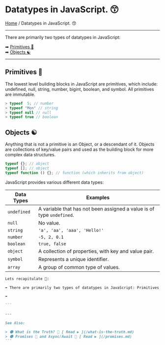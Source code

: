 # Datatypes in JavaScript. 😙

[Home](../README.md) / Datatypes in JavaScript. 😙

---

There are primarily two types of datatypes in JavaScript:

➡ [Primitives 💫](#primitives-)  
➡ [Objects ☯](#objects-)

---

## Primitives 💫

The lowest level building blocks in JavaScript are primitives, which include: undefined, null, string, number, bigint, boolean, and symbol. All primitives are immutable.

```js
> typeof  5; // number
> typeof "Mon" // string
> typeof null // null
> typeof true // boolean
```

## Objects ☯

Anything that is not a primitive is an Object, or a descendant of it. Objects are collections of key/value pairs and used as the building block for more complex data structures.

```js
typeof {}; // object
typeof []; // object
typeof function () {}; // function (which inherits from object)
```

JavaScript provides various different data types:

| Data Types  | Examples                                                              |
| ----------- | --------------------------------------------------------------------- |
| `undefined` | A variable that has not been assigned a value is of type `undefined`. |
| `null`      | No value.                                                             |
| `string`    | `'a', 'aa', 'aaa', 'Hello!'`                                          |
| `number`    | `-5, 2, 0.1`                                                          |
| `boolean`   | `true, false`                                                         |
| `object`    | A collection of properties, with key and value pair.                  |
| `symbol`    | Represents a unique identifier.                                       |
| `array`     | A group of common type of values.                                     |

````md
Lets recapitulate 📝:

➡ There are primarily two types of datatypes in JavaScript: Primitives and Objects. Anything which is not a primitive datatype is an Object.

➡

```

---

See Also:

> ⚫ What is the Truth? 🤥 [ Read ▶ ](/what-is-the-truth.md)
> ⚫ Promises 🤝 and Async/Await 🤯 [ Read ▶ ](/promises.md)
```
````
